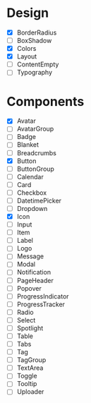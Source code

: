 # Design

- [x] BorderRadius
- [ ] BoxShadow
- [x] Colors
- [x] Layout
- [ ] ContentEmpty
- [ ] Typography

# Components

- [x] Avatar
- [ ] AvatarGroup
- [ ] Badge
- [ ] Blanket
- [ ] Breadcrumbs
- [x] Button
- [ ] ButtonGroup
- [ ] Calendar
- [ ] Card
- [ ] Checkbox
- [ ] DatetimePicker
- [ ] Dropdown
- [x] Icon
- [ ] Input
- [ ] Item
- [ ] Label
- [ ] Logo
- [ ] Message
- [ ] Modal
- [ ] Notification
- [ ] PageHeader
- [ ] Popover
- [ ] ProgressIndicator
- [ ] ProgressTracker
- [ ] Radio
- [ ] Select
- [ ] Spotlight
- [ ] Table
- [ ] Tabs
- [ ] Tag
- [ ] TagGroup
- [ ] TextArea
- [ ] Toggle
- [ ] Tooltip
- [ ] Uploader
